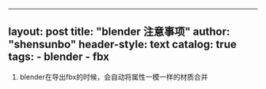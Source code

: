 

---
layout:       post
title:        "blender 注意事项"
author:       "shensunbo"
header-style: text
catalog:      true
tags:
    - blender
    - fbx
--- 

1. blender在导出fbx的时候，会自动将属性一模一样的材质合并